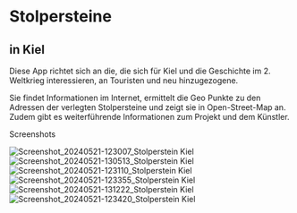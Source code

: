 # Stolpersteine 
## in Kiel

Diese App richtet sich an die, die sich für Kiel und die Geschichte im 2. Weltkrieg interessieren, an Touristen und neu hinzugezogene.

Sie findet Informationen im Internet, ermittelt die Geo Punkte zu den Adressen der verlegten Stolpersteine und zeigt sie in Open-Street-Map an.
Zudem gibt es weiterführende Informationen zum Projekt und dem Künstler.

Screenshots

![Screenshot_20240521-123007_Stolperstein Kiel](https://github.com/Klaus-Thaler/Stolperstein/assets/97182272/4ba8e9ff-b6c1-45d4-854f-970c6cfc145e)
![Screenshot_20240521-130513_Stolperstein Kiel](https://github.com/Klaus-Thaler/Stolperstein/assets/97182272/206f0e9b-63f7-4a84-b6ea-a64b96a14e69)
![Screenshot_20240521-123110_Stolperstein Kiel](https://github.com/Klaus-Thaler/Stolperstein/assets/97182272/161bba9c-b6e4-4fdd-b6ef-f420ff5d4f3a)
![Screenshot_20240521-123355_Stolperstein Kiel](https://github.com/Klaus-Thaler/Stolperstein/assets/97182272/f685178b-b542-41bc-abe9-5d136c753ee2)
![Screenshot_20240521-131222_Stolperstein Kiel](https://github.com/Klaus-Thaler/Stolperstein/assets/97182272/e4bfb279-2983-4643-a1ab-4ba43f4c9f65)
![Screenshot_20240521-123420_Stolperstein Kiel](https://github.com/Klaus-Thaler/Stolperstein/assets/97182272/6e0f2df6-0f2d-41c3-b283-ac652c17daa4)


